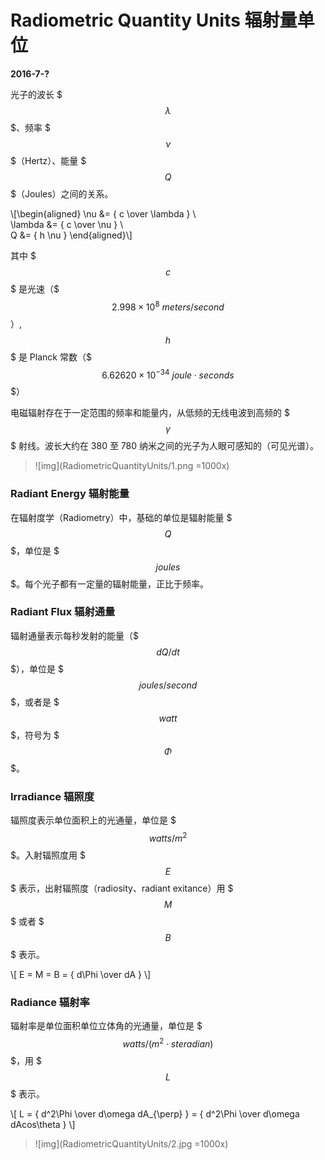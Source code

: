 # Radiometric Quantity Units 辐射量单位

**2016-7-?**

光子的波长 $$$ \lambda $$$、频率 $$$ \nu $$$（Hertz）、能量 $$$ Q $$$（Joules）之间的关系。

\\[\begin{aligned}
\nu &= { c \over \lambda } \\\
\lambda &= { c \over \nu } \\\
Q &= { h \nu }
\end{aligned}\\]

其中 $$$ c $$$ 是光速（$$$ 2.998 \times 10^8 \ meters/second $$$）,$$$ h $$$ 是 Planck 常数（$$$ 6.62620 \times 10^{-34} \ joule \cdot seconds $$$）

电磁辐射存在于一定范围的频率和能量内，从低频的无线电波到高频的 $$$ \gamma $$$ 射线。波长大约在 380 至 780 纳米之间的光子为人眼可感知的（可见光谱）。

> ![img](RadiometricQuantityUnits/1.png =1000x)

### Radiant Energy 辐射能量

在辐射度学（Radiometry）中，基础的单位是辐射能量 $$$ Q $$$，单位是 $$$ joules $$$。每个光子都有一定量的辐射能量，正比于频率。

### Radiant Flux 辐射通量

辐射通量表示每秒发射的能量（$$$ dQ/dt $$$），单位是 $$$ joules/second $$$，或者是 $$$ watt $$$，符号为 $$$ \Phi $$$。

### Irradiance 辐照度

辐照度表示单位面积上的光通量，单位是 $$$ watts/m^2 $$$。入射辐照度用 $$$ E $$$ 表示，出射辐照度（radiosity、radiant exitance）用 $$$ M $$$ 或者 $$$ B $$$ 表示。

\\[
E = M = B = { d\Phi \over dA }
\\]

### Radiance 辐射率

辐射率是单位面积单位立体角的光通量，单位是 $$$ watts / (m^2 \cdot steradian) $$$，用 $$$ L $$$ 表示。

\\[
L = { d^2\Phi \over d\omega dA\_{\perp} } = { d^2\Phi \over d\omega dAcos\theta }
\\]

> ![img](RadiometricQuantityUnits/2.jpg =1000x)